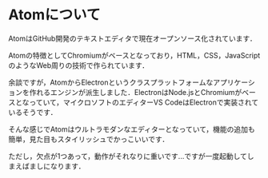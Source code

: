# Atomについて

AtomはGitHub開発のテキストエディタで現在オープンソース化されています．

Atomの特徴としてChromiumがベースとなっており，HTML，CSS，JavaScriptのようなWeb周りの技術で作られています．

余談ですが，AtomからElectronというクラスプラットフォームなアプリケーションを作れるエンジンが派生しました．ElectronはNode.jsとChromiumがベースとなっていて，マイクロソフトのエディターVS CodeはElectronで実装されているそうです．

そんな感じでAtomはウルトラモダンなエディターとなっていて，機能の追加も簡単，見た目もスタイリッシュでかっこいいです．

ただし，欠点が1つあって，動作がそれなりに重いです...ですが一度起動してしまえばましになります．
